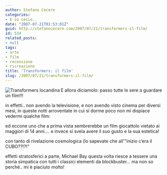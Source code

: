 ```yaml
---
author: Stefano Cecere
categories:
- E io cecio..
date: "2007-07-21T01:53:01Z"
guid: http://stefanocecere.com/2007/07/21/transformers-il-film/
id: 534
related_posts:
- null
tags:
- arte
- film
- recensione
- ricreazione
title: 'Transformers: il film'
slug: /2007/07/21/transformers-il-film/
---
```


<img src="http://stefanocecere.com/wp-content/uploads/sites/3/2007/07/transformers.jpg" title="Transformers locandina" alt="Transformers locandina" align="left" />E allora diciamolo: passo tutte le sere a guardare un film!!!

in effetti.. non avendo la televisione, e non avendo visto cinema per diversi mesi, in queste notti arroventate in cui si dorme poco non mi dispiace vedermi qualche film:

ed eccone uno che a prima vista sembrerebbe un film giocattolo vietato ai maggiori di 14 anni&#8230;. e invece si svela avere il suo gusto e la sua estetica!

con tanto di rivelazione cosmologica (lo sapevate che all'&#8221;inizio c&#8217;era il CUBO??!?!&#8221;

effetti stratosferici a parte, Michael Bay questa volta riesce a tessere una storia simpatica con tutti i classici elementi da blockbuster&#8230; ma non so perché.. mi è piaciuto molto!